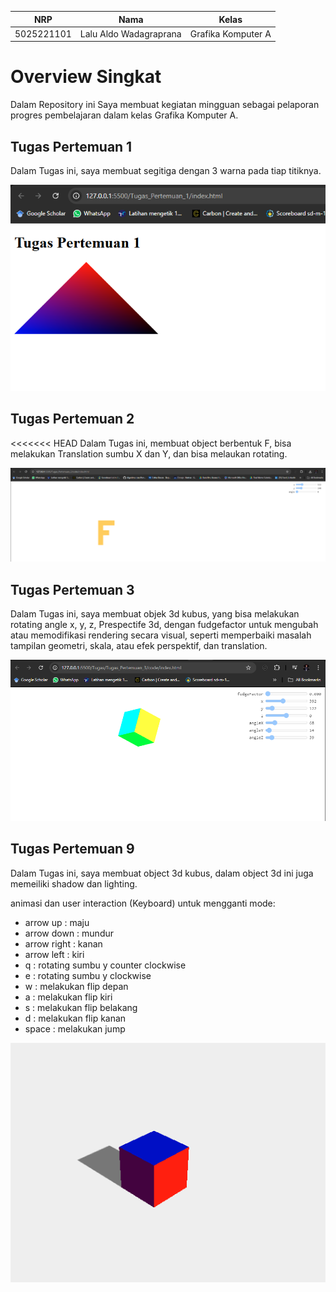 |    NRP     |            Nama            |        Kelas         |
| :--------: | :------------------------: | :------------------: |
| 5025221101 |   Lalu Aldo Wadagraprana   |  Grafika Komputer A  |

# Overview Singkat

Dalam Repository ini Saya membuat kegiatan mingguan sebagai pelaporan progres pembelajaran dalam kelas Grafika Komputer A.

## Tugas Pertemuan 1

Dalam Tugas ini, saya membuat segitiga dengan 3 warna pada tiap titiknya.

![TP1](./img/TP1.png)

## Tugas Pertemuan 2

<<<<<<< HEAD
Dalam Tugas ini, membuat object berbentuk F, bisa melakukan Translation sumbu X dan Y, dan bisa melaukan rotating.

![TP2](./img/TP2.png)

## Tugas Pertemuan 3

Dalam Tugas ini, saya membuat objek 3d kubus, yang bisa melakukan rotating angle x, y, z, Prespectife 3d, dengan fudgefactor untuk mengubah atau memodifikasi rendering secara visual, seperti memperbaiki masalah tampilan geometri, skala, atau efek perspektif, dan translation.

![TP3](./img/TP3.png)

## Tugas Pertemuan 9

Dalam Tugas ini, saya membuat object 3d kubus, dalam object 3d ini juga memeiliki shadow dan lighting.

animasi dan user interaction (Keyboard) untuk mengganti mode:
- arrow up : maju
- arrow down : mundur
- arrow right : kanan
- arrow left : kiri
- q : rotating sumbu y counter clockwise
- e : rotating sumbu y clockwise
- w : melakukan flip depan
- a : melakukan flip kiri
- s : melakukan flip belakang
- d : melakukan flip kanan
- space : melakukan jump

![TP9](./img/TP9.png)
